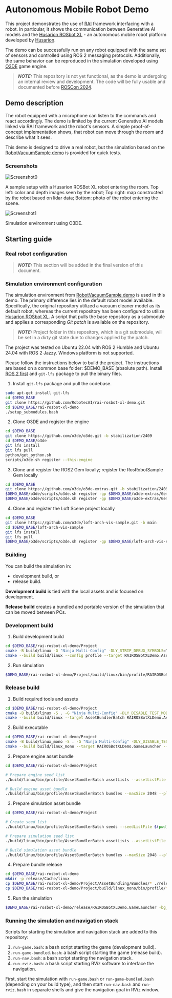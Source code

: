 # Autonomous Mobile Robot Demo

This project demonstrates the use of [RAI](https://github.com/RobotecAI/rai) framework interfacing with a robot. In particular, it shows the communication between Generative AI models and the [Husarion ROSbot XL](https://husarion.com/manuals/rosbot-xl/) - an autonomous mobile robot platform developed by [Husarion](https://husarion.com). 

The demo can be successfully run on any robot equipped with the same set of sensors and controlled using ROS 2 messaging protocols. Additionally, the same behavior can be reproduced in the simulation developed using [O3DE](https://www.o3de.org/) game engine. 

> **_NOTE:_**  This repository is not yet functional, as the demo is undergoing an internal review and development. The code will be fully usable and documented before [ROSCon 2024](https://roscon.ros.org/2024/).

## Demo description

The robot equipped with a microphone can listen to the commands and react accordingly. The demo is limited by the current Generative AI models linked via RAI framework and the robot's sensors. A simple proof-of-concept implementation shows, that robot can move through the room and describe what it sees.

This demo is designed to drive a real robot, but the simulation based on the [RobotVacuumSample demo](https://github.com/o3de/RobotVacuumSample) is provided for quick tests.

### Screenshots

![Screenshot0](docs/images/husarion.png)

A sample setup with a Husarion ROSBot XL robot entering the room. 
Top left: color and depth images seen by the robot;
Top right: map constructed by the robot based on lidar data;
Bottom: photo of the robot entering the scene.

![Screenshot1](docs/images/o3deSimulation.png)

Simulation environment using O3DE.

## Starting guide

### Real robot configuration

> **_NOTE:_** This section will be added in the final version of this document.

### Simulation environment configuration

The simulation environment from [RobotVacuumSample demo](https://github.com/o3de/RobotVacuumSample) is used in this demo. The primary difference lies in the default robot model available. Specifically, the original repository utilized a vacuum cleaner model as its default robot, whereas the current repository has been configured to utilize [Husarion ROSbot XL](https://husarion.com/manuals/rosbot-xl/). A script that pulls the base repository as a submodule and applies a corresponding _Git patch_ is available on the repository. 

> **_NOTE:_** Project folder in this repository, which is a git submodule, will be set in a *dirty* git state due to changes applied by the patch.

The project was tested on Ubuntu 22.04 with ROS 2 Humble and Ubuntu 24.04 with ROS 2 Jazzy. Windows platform is not supported. 

Please follow the instructions below to build the project. The instructions are based on a common base folder: $DEMO_BASE (absolute path). Install [ROS 2 first](https://docs.ros.org/en/humble/Installation/Ubuntu-Install-Debians.html) and `git-lfs` package to pull the binary files.

1. Install `git-lfs` package and pull the codebase.
```bash
sudo apt-get install git-lfs
cd $DEMO_BASE
git clone https://github.com/RobotecAI/rai-rosbot-xl-demo.git
cd $DEMO_BASE/rai-rosbot-xl-demo
./setup_submodules.bash
```

2. Clone O3DE and register the engine

```bash
cd $DEMO_BASE
git clone https://github.com/o3de/o3de.git -b stabilization/2409
cd $DEMO_BASE/o3de
git lfs install
git lfs pull
python/get_python.sh
scripts/o3de.sh register --this-engine
```

3. Clone and register the ROS2 Gem locally; register the RosRobotSample Gem locally

```bash
cd $DEMO_BASE
git clone https://github.com/o3de/o3de-extras.git -b stabilization/2409
$DEMO_BASE/o3de/scripts/o3de.sh register -gp $DEMO_BASE/o3de-extras/Gems/ROS2
$DEMO_BASE/o3de/scripts/o3de.sh register -gp $DEMO_BASE/o3de-extras/Gems/RosRobotSample
```

4. Clone and register the Loft Scene project locally

```bash
cd $DEMO_BASE
git clone https://github.com/o3de/loft-arch-vis-sample.git -b main
cd $DEMO_BASE/loft-arch-vis-sample
git lfs install
git lfs pull
$DEMO_BASE/o3de/scripts/o3de.sh register -gp $DEMO_BASE/loft-arch-vis-sample/Gems/ArchVis
```

### Building

You can build the simulation in:
- development build, or
- release build.

**Development build** is tied with the local assets and is focused on development.

**Release build** creates a bundled and portable version of the simulation that can be moved between PCs.

### Development build

1. Build development build

```bash
cd $DEMO_BASE/rai-rosbot-xl-demo/Project
cmake -B build/linux -G "Ninja Multi-Config" -DLY_STRIP_DEBUG_SYMBOLS=TRUE -DLY_DISABLE_TEST_MODULES=ON
cmake --build build/linux --config profile --target RAIROSBotXLDemo.Assets RAIROSBotXLDemo.GameLauncher
```

2. Run simulation

```bash
$DEMO_BASE/rai-rosbot-xl-demo/Project/build/linux/bin/profile/RAIROSBotXLDemo.GameLauncher -bg_ConnectToAssetProcessor=0
```

### Release build

1. Build required tools and assets
```bash
cd $DEMO_BASE/rai-rosbot-xl-demo/Project
cmake -B build/linux -S . -G "Ninja Multi-Config" -DLY_DISABLE_TEST_MODULES=ON -DLY_STRIP_DEBUG_SYMBOLS=ON
cmake --build build/linux --target AssetBundlerBatch RAIROSBotXLDemo.Assets --config profile
```

2. Build executable
```bash
cd $DEMO_BASE/rai-rosbot-xl-demo/Project
cmake -B build/linux_mono -S . -G "Ninja Multi-Config" -DLY_DISABLE_TEST_MODULES=ON -DLY_STRIP_DEBUG_SYMBOLS=ON -DLY_MONOLITHIC_GAME=1
cmake --build build/linux_mono --target RAIROSBotXLDemo.GameLauncher --config profile
```

3. Prepare engine asset bundle
```bash
cd $DEMO_BASE/rai-rosbot-xl-demo/Project

# Prepare engine seed list
./build/linux/bin/profile/AssetBundlerBatch assetLists --assetListFile $(pwd)/AssetBundling/AssetLists/engine_linux.assetlist --platform linux --project-path $(pwd) --allowOverwrites --addDefaultSeedListFiles

# Build engine asset bundle
./build/linux/bin/profile/AssetBundlerBatch bundles --maxSize 2048 --platform linux --project-path $(pwd) --allowOverwrites --outputBundlePath $(pwd)/AssetBundling/Bundles/engine_linux.pak --assetListFile $(pwd)/AssetBundling/AssetLists/engine_linux.assetlist
```

3. Prepare simulation asset bundle
```bash
cd $DEMO_BASE/rai-rosbot-xl-demo/Project

# Create seed list
./build/linux/bin/profile/AssetBundlerBatch seeds --seedListFile $(pwd)/AssetBundling/SeedLists/husarion.seed --addSeed $(pwd)/Cache/linux/levels/loft/loft.spawnable

# Prepare simulation seed list
./build/linux/bin/profile/AssetBundlerBatch assetLists --assetListFile $(pwd)/AssetBundling/AssetLists/game_linux.assetlist --platform linux --project-path $(pwd) --allowOverwrites --seedListFile $(pwd)/AssetBundling/SeedLists/husarion.seed

# Build simulation asset bundle
./build/linux/bin/profile/AssetBundlerBatch bundles --maxSize 2048 --platform linux --project-path $(pwd) --allowOverwrites --outputBundlePath $(pwd)/AssetBundling/Bundles/game_linux.pak --assetListFile $(pwd)/AssetBundling/AssetLists/game_linux.assetlist
```

4. Prepare bundle release
```bash
cd $DEMO_BASE/rai-rosbot-xl-demo
mkdir -p release/Cache/linux
cp $DEMO_BASE/rai-rosbot-xl-demo/Project/AssetBundling/Bundles/* ./release/Cache/linux
cp $DEMO_BASE/rai-rosbot-xl-demo/Project/build/linux_mono/bin/profile/* ./release
```

5. Run the simulation
```bash
$DEMO_BASE/rai-rosbot-xl-demo/release/RAIROSBotXLDemo.GameLauncher -bg_ConnectToAssetProcessor=0
```

### Running the simulation and navigation stack

Scripts for starting the simulation and navigation stack are added to this repository:
1. `run-game.bash`: a bash script starting the game (development build).
2. `run-game-bundled.bash`: a bash script starting the game (release build).
3. `run-nav.bash`: a bash script starting the navigation stack.
4. `run-rviz.bash`: a bash script starting RViz software to interface the navigation. 

First, start the simulation with `run-game.bash` or `run-game-bundled.bash` (depending on your build type), and then start `run-nav.bash` and `run-rviz.bash` in separate shells and give the navigation goal in RViz window.
 